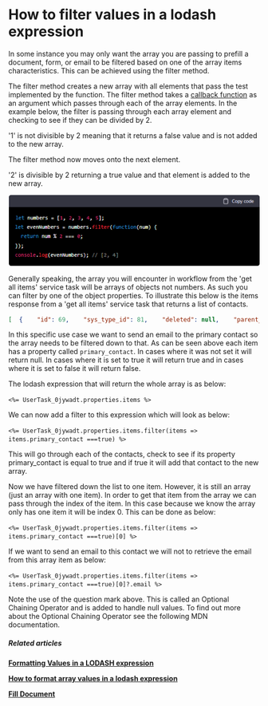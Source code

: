 # How to filter values in a lodash expression

In some instance you may only want the array you are passing to prefill a document, form, or email to be filtered based on one of the array items characteristics. This can be achieved using the filter method.

The filter method creates a new array with all elements that pass the test implemented by the function. The filter method takes a [callback function](https://developer.mozilla.org/en-US/docs/Glossary/Callback_function) as an argument which passes through each of the array elements. In the example below, the filter is passing through each array element and checking to see if they can be divided by 2.

'1' is not divisible by 2 meaning that it returns a false value and is not added to the new array.

The filter method now moves onto the next element.

'2' is divisible by 2 returning a true value and that element is added to the new array.

![image-1674425777297.png](./downloaded_image_1705285662060.png)

Generally speaking, the array you will encounter in workflow from the 'get all items' service task will be arrays of objects not numbers. As such you can filter by one of the object properties. To illustrate this below is the items response from a 'get all items' service task that returns a list of contacts.

```JSON
[  {    "id": 69,    "sys_type_id": 81,    "deleted": null,    "parent_id": null,    "parent": null,    "parent$type": null,    "drive_id": null,    "folder_id": null,    "first_name": "Danny",    "member_id": null,    "member": null,    "member$type": null,    "business_id": 55,    "business": "Simpli",    "business$type": 13,    "last_name": "R",    "phone": "789",    "mobile_phone": "987",    "email": "Sample@simpli.org",    "full_name": "Danny R",    "role": "Key Stakeholder",    "primary_contact": true,    "__metadata": {      "type": "Contacts"    }  },  {    "id": 68,    "sys_type_id": 81,    "deleted": null,    "parent_id": null,    "parent": null,    "parent$type": null,    "drive_id": null,    "folder_id": null,    "first_name": "Tristan",    "member_id": null,    "member": null,    "member$type": null,    "business_id": 55,    "business": "Simpli",    "business$type": 13,    "last_name": "van",    "phone": "123",    "mobile_phone": "123",    "email": "Sample2@simpli.org",    "full_name": "Tristan",    "role": "CTO",    "primary_contact": null,    "__metadata": {      "type": "Contacts"    }  }]
```

In this specific use case we want to send an email to the primary contact so the array needs to be filtered down to that. As can be seen above each item has a property called `primary_contact`. In cases where it was not set it will return null. In cases where it is set to true it will return true and in cases where it is set to false it will return false.

The lodash expression that will return the whole array is as below:

`<%= UserTask_0jywadt.properties.items %>`

We can now add a filter to this expression which will look as below:

`<%= UserTask_0jywadt.properties.items.filter(items => items.primary_contact ===true) %>`

This will go through each of the contacts, check to see if its property primary\_contact is equal to true and if true it will add that contact to the new array.

Now we have filtered down the list to one item. However, it is still an array (just an array with one item). In order to get that item from the array we can pass through the index of the item. In this case because we know the array only has one item it will be index 0. This can be done as below:

`<%= UserTask_0jywadt.properties.items.filter(items => items.primary_contact ===true)[0] %>`

If we want to send an email to this contact we will not to retrieve the email from this array item as below:

`<%= UserTask_0jywadt.properties.items.filter(items => items.primary_contact ===true)[0]?.email %>`

Note the use of the question mark above. This is called an Optional Chaining Operator and is added to handle null values. To find out more about the Optional Chaining Operator see the following MDN documentation.

##### **Related articles**

[**Formatting Values in a LODASH expression**](https://docs.rapidplatform.com/books/workflow-keyper/page/formatting-values-in-a-lodash-expression)

[**How to format array values in a lodash expression**](https://docs.rapidplatform.com/books/workflow-keyper/page/how-to-format-array-values-in-a-lodash-expression)

**[Fill Document](https://docs.rapidplatform.com/books/workflow-keyper/page/fill-document)**